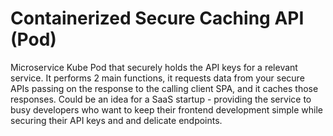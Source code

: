 # Containerized Secure Caching API (Pod)
Microservice Kube Pod that securely holds the API keys for a relevant service. It performs 2 main functions, it requests data from your secure APIs passing on the response to the calling client SPA, and it caches those responses.
Could be an idea for a SaaS startup - providing the service to busy developers who want to keep their frontend development simple while securing their API keys and and delicate endpoints. 
